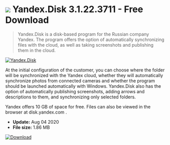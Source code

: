# ![](https://cdn.softexe.net/static/icon/d/yandex.disk-8539.png) Yandex.Disk 3.1.22.3711 - Free Download

> Yandex.Disk is a disk-based program for the Russian company Yandex. The program offers the option of automatically synchronizing files with the cloud, as well as taking screenshots and publishing them in the cloud.

[![Yandex.Disk](https://gallery.dpcdn.pl/imgc/Tools/68044/g_-_420x350_1.5_-_x20160517114557_0.png)](https://softexe.net/win/internet/cloud-storage/yandex.disk:heca.html)

At the initial configuration of the customer, you can choose where the folder will be synchronized with the Yandex cloud, whether they will automatically synchronize photos from connected cameras and whether the program should be launched automatically with Windows. 
 Yandex.Disk also has the option of automatically publishing screenshots, adding arrows and descriptions to them, and synchronizing only selected folders.
 
 
 Yandex offers 10 GB of space for free. Files can also be viewed in the browser at disk.yandex.com .


- **Update:** Aug 04 2020
- **File size:** 1.86 MB

[![Download](https://cdn.softexe.net/static/img/download.png)](https://softexe.net/win/internet/cloud-storage/yandex.disk:heca.html)

